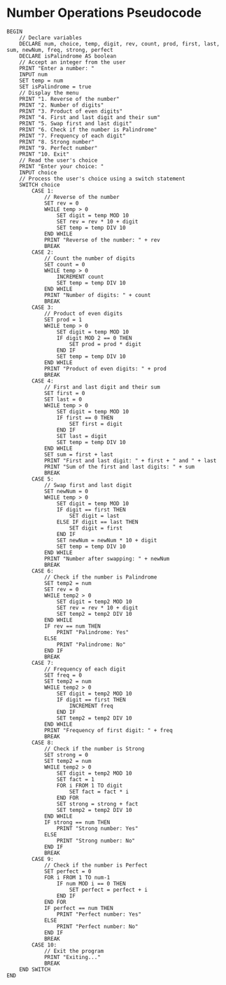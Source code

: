 <h1>Number Operations Pseudocode</h1>
<pre><code>BEGIN
    // Declare variables
    DECLARE num, choice, temp, digit, rev, count, prod, first, last, sum, newNum, freq, strong, perfect
    DECLARE isPalindrome AS boolean
    // Accept an integer from the user
    PRINT "Enter a number: "
    INPUT num
    SET temp = num
    SET isPalindrome = true
    // Display the menu
    PRINT "1. Reverse of the number"
    PRINT "2. Number of digits"
    PRINT "3. Product of even digits"
    PRINT "4. First and last digit and their sum"
    PRINT "5. Swap first and last digit"
    PRINT "6. Check if the number is Palindrome"
    PRINT "7. Frequency of each digit"
    PRINT "8. Strong number"
    PRINT "9. Perfect number"
    PRINT "10. Exit" 
    // Read the user's choice
    PRINT "Enter your choice: "
    INPUT choice
    // Process the user's choice using a switch statement
    SWITCH choice
        CASE 1:
            // Reverse of the number
            SET rev = 0
            WHILE temp > 0
                SET digit = temp MOD 10
                SET rev = rev * 10 + digit
                SET temp = temp DIV 10
            END WHILE
            PRINT "Reverse of the number: " + rev
            BREAK
        CASE 2:
            // Count the number of digits
            SET count = 0
            WHILE temp > 0
                INCREMENT count
                SET temp = temp DIV 10
            END WHILE
            PRINT "Number of digits: " + count
            BREAK
        CASE 3:
            // Product of even digits
            SET prod = 1
            WHILE temp > 0
                SET digit = temp MOD 10
                IF digit MOD 2 == 0 THEN
                    SET prod = prod * digit
                END IF
                SET temp = temp DIV 10
            END WHILE
            PRINT "Product of even digits: " + prod
            BREAK
        CASE 4:
            // First and last digit and their sum
            SET first = 0
            SET last = 0
            WHILE temp > 0
                SET digit = temp MOD 10
                IF first == 0 THEN
                    SET first = digit
                END IF
                SET last = digit
                SET temp = temp DIV 10
            END WHILE
            SET sum = first + last
            PRINT "First and last digit: " + first + " and " + last
            PRINT "Sum of the first and last digits: " + sum
            BREAK
        CASE 5:
            // Swap first and last digit
            SET newNum = 0
            WHILE temp > 0
                SET digit = temp MOD 10
                IF digit == first THEN
                    SET digit = last
                ELSE IF digit == last THEN
                    SET digit = first
                END IF
                SET newNum = newNum * 10 + digit
                SET temp = temp DIV 10
            END WHILE
            PRINT "Number after swapping: " + newNum
            BREAK
        CASE 6:
            // Check if the number is Palindrome
            SET temp2 = num
            SET rev = 0
            WHILE temp2 > 0
                SET digit = temp2 MOD 10
                SET rev = rev * 10 + digit
                SET temp2 = temp2 DIV 10
            END WHILE
            IF rev == num THEN
                PRINT "Palindrome: Yes"
            ELSE
                PRINT "Palindrome: No"
            END IF
            BREAK
        CASE 7:
            // Frequency of each digit
            SET freq = 0
            SET temp2 = num
            WHILE temp2 > 0
                SET digit = temp2 MOD 10
                IF digit == first THEN
                    INCREMENT freq
                END IF
                SET temp2 = temp2 DIV 10
            END WHILE
            PRINT "Frequency of first digit: " + freq
            BREAK
        CASE 8:
            // Check if the number is Strong
            SET strong = 0
            SET temp2 = num
            WHILE temp2 > 0
                SET digit = temp2 MOD 10
                SET fact = 1
                FOR i FROM 1 TO digit
                    SET fact = fact * i
                END FOR
                SET strong = strong + fact
                SET temp2 = temp2 DIV 10
            END WHILE
            IF strong == num THEN
                PRINT "Strong number: Yes"
            ELSE
                PRINT "Strong number: No"
            END IF
            BREAK
        CASE 9:
            // Check if the number is Perfect
            SET perfect = 0
            FOR i FROM 1 TO num-1
                IF num MOD i == 0 THEN
                    SET perfect = perfect + i
                END IF
            END FOR
            IF perfect == num THEN
                PRINT "Perfect number: Yes"
            ELSE
                PRINT "Perfect number: No"
            END IF
            BREAK
        CASE 10:
            // Exit the program
            PRINT "Exiting..."
            BREAK
    END SWITCH
END</code></pre>
</body>
</html>
